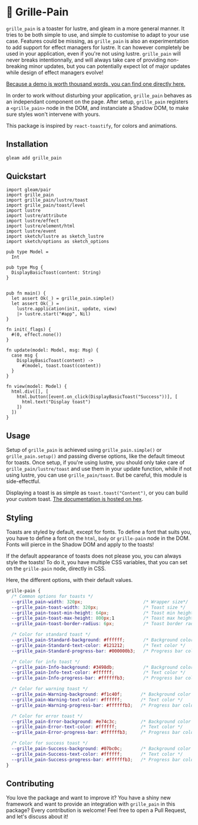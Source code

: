 # 🍞 Grille-Pain

`grille_pain` is a toaster for lustre, and gleam in a more general manner. It
tries to be both simple to use, and simple to customise to adapt to your use
case. Features could be missing, as `grille_pain` is also an experimentation to
add support for effect managers for lustre. It can however completely be used
in your application, even if you're not using lustre. `grille_pain` will never
breaks intentionnally, and will always take care of providing non-breaking minor
updates, but you can potentially expect lot of major updates while design of
effect managers evolve!

[Because a demo is worth thousand words, you can find one directly here.](https://ghivert.github.io/grille-pain/)

In order to work without disturbing your application, `grille_pain` behaves as
an independant component on the page. After setup, `grille_pain` registers a
`<grille_pain>` node in the DOM, and instanciate a Shadow DOM, to make sure
styles won't intervene with yours.

This package is inspired by `react-toastify`, for colors and animations.

## Installation

```sh
gleam add grille_pain
```

## Quickstart

```gleam
import gleam/pair
import grille_pain
import grille_pain/lustre/toast
import grille_pain/toast/level
import lustre
import lustre/attribute
import lustre/effect
import lustre/element/html
import lustre/event
import sketch/lustre as sketch_lustre
import sketch/options as sketch_options

pub type Model =
  Int

pub type Msg {
  DisplayBasicToast(content: String)
}


pub fn main() {
  let assert Ok(_) = grille_pain.simple()
  let assert Ok(_) =
    lustre.application(init, update, view)
    |> lustre.start("#app", Nil)
}

fn init(_flags) {
  #(0, effect.none())
}

fn update(model: Model, msg: Msg) {
  case msg {
    DisplayBasicToast(content) ->
      #(model, toast.toast(content))
  }
}

fn view(model: Model) {
  html.div([], [
    html.button([event.on_click(DisplayBasicToast("Success"))], [
      html.text("Display toast")
    ])
  ])
}
```

## Usage

Setup of `grille_pain` is achieved using `grille_pain.simple()` or
`grille_pain.setup()` and passing diverse options, like the default timeout for
toasts. Once setup, if you're using lustre, you should only take care of
`grille_pain/lustre/toast` and use them in your update function, while if not
using lustre, you can use `grille_pain/toast`. But be careful, this module is
side-effectful.

Displaying a toast is as simple as `toast.toast("Content")`, or you can build
your custom toast. [The documentation is hosted on hex](https://hexdocs.pm/grille_pain).

## Styling

Toasts are styled by default, except for fonts. To define a font that suits you,
you have to define a font on the `html`, `body` or `grille-pain` node in the DOM.
Fonts will pierce in the Shadow DOM and apply to the toasts!

If the default appearance of toasts does not please you, you can always style
the toasts! To do it, you have multiple CSS variables, that you can set on the
`grille-pain` node, directly in CSS.

Here, the different options, with their default values.

```css
grille-pain {
  /* Common options for toasts */
  --grille_pain-width: 320px;                       /* Wrapper size*/
  --grille_pain-toast-width: 320px;                 /* Toast size */
  --grille_pain-toast-min-height: 64px;             /* Toast min height */
  --grille_pain-toast-max-height: 800px;1           /* Toast max height */
  --grille_pain-toast-border-radius: 6px;           /* Toast border radius */

  /* Color for standard toast */
  --grille_pain-Standard-background: #ffffff;       /* Background color */
  --grille_pain-Standard-text-color: #121212;       /* Text color */
  --grille_pain-Standard-progress-bar: #000000b3;   /* Progress bar color */

  /* Color for info toast */
  --grille_pain-Info-background: #3498db;           /* Background color */
  --grille_pain-Info-text-color: #ffffff;           /* Text color */
  --grille_pain-Info-progress-bar: #ffffffb3;       /* Progress bar color */

  /* Color for warning toast */
  --grille_pain-Warning-background: #f1c40f;       /* Background color */
  --grille_pain-Warning-text-color: #ffffff;       /* Text color */
  --grille_pain-Warning-progress-bar: #ffffffb3;   /* Progress bar color */

  /* Color for error toast */
  --grille_pain-Error-background: #e74c3c;         /* Background color */
  --grille_pain-Error-text-color: #ffffff;         /* Text color */
  --grille_pain-Error-progress-bar: #ffffffb3;     /* Progress bar color */

  /* Color for success toast */
  --grille_pain-Success-background: #07bc0c;       /* Background color */
  --grille_pain-Success-text-color: #ffffff;       /* Text color */
  --grille_pain-Success-progress-bar: #ffffffb3;   /* Progress bar color */
}
```

## Contributing

You love the package and want to improve it? You have a shiny new framework and
want to provide an integration with `grille_pain` in this package? Every contribution is
welcome! Feel free to open a Pull Request, and let's discuss about it!
